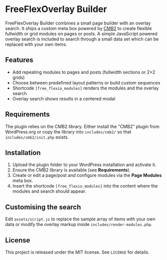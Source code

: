 # FreeFlexOverlay Builder

FreeFlexOverlay Builder combines a small page builder with an overlay search. It ships a custom meta box powered by [CMB2](https://github.com/CMB2/CMB2) to create flexible fullwidth or grid modules on pages or posts. A simple JavaScript powered overlay search is included to search through a small data set which can be replaced with your own items.

## Features

- Add repeating modules to pages and posts (fullwidth sections or 2×2 grids)
- Choose between predefined layout patterns or build custom sequences
- Shortcode `[free_flexio_modules]` renders the modules and the overlay search
- Overlay search shows results in a centered modal

## Requirements

The plugin relies on the CMB2 library. Either install the "CMB2" plugin from WordPress.org or copy the library into `includes/cmb2/` so that `includes/cmb2/init.php` exists.

## Installation

1. Upload the plugin folder to your WordPress installation and activate it.
2. Ensure the CMB2 library is available (see **Requirements**).
3. Create or edit a page/post and configure modules via the **Page Modules** meta box.
4. Insert the shortcode `[free_flexio_modules]` into the content where the modules and search should appear.

## Customising the search

Edit `assets/script.js` to replace the sample array of items with your own data or modify the overlay markup inside `includes/render-modules.php`.

## License

This project is released under the MIT license. See `LICENSE` for details.
